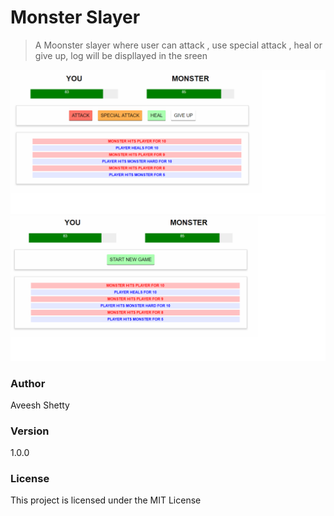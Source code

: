 # Monster Slayer

> A Moonster slayer where user can attack , use special attack , heal or give up, log will be displlayed in the sreen

![image](Homepage1.png)
![image](Home.png)



### Author

Aveesh Shetty

### Version

1.0.0

### License

This project is licensed under the MIT License


